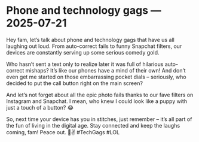 # Phone and technology gags — 2025-07-21

Hey fam, let’s talk about phone and technology gags that have us all laughing out loud. From auto-correct fails to funny Snapchat filters, our devices are constantly serving up some serious comedy gold. 

Who hasn’t sent a text only to realize later it was full of hilarious auto-correct mishaps? It’s like our phones have a mind of their own! And don’t even get me started on those embarrassing pocket dials – seriously, who decided to put the call button right on the main screen?

And let’s not forget about all the epic photo fails thanks to our fave filters on Instagram and Snapchat. I mean, who knew I could look like a puppy with just a touch of a button? 😂

So, next time your device has you in stitches, just remember – it’s all part of the fun of living in the digital age. Stay connected and keep the laughs coming, fam! Peace out. 📱✌️ #TechGags #LOL